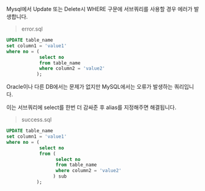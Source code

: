 Mysql에서 Update 또는 Delete시 WHERE 구문에 서브쿼리를 사용할 경우 에러가 발생합니다.<br/>

> error.sql
~~~sql
UPDATE table_name
set column1 = 'value1'
where no = (
            select no 
            from table_name 
            where column2 = 'value2'
           );
~~~

Oracle이나 다른 DB에서는 문제가 없지만 MySQL에서는 오류가 발생하는 쿼리입니다. <br/>


이는 서브쿼리에 select를 한번 더 감싸준 후 alias를 지정해주면 해결됩니다. <br/>
> success.sql
~~~sql
UPDATE table_name
set column1 = 'value1'
where no = (
            select no
            from (
                  select no 
                  from table_name
                  where column2 = 'value2'
                 ) sub
           );
~~~
